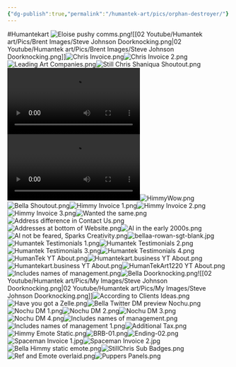 ```yaml
---
{"dg-publish":true,"permalink":"/humantek-art/pics/orphan-destroyer/"}
---
```


#Humantekart 
![Eloise pushy comms.png](/img/user/Humantek%20art/Pics/Brent%20Images/Eloise%20pushy%20comms.png)![[02 Youtube/Humantek art/Pics/Brent Images/Steve Johnson Doorknocking.png\|02 Youtube/Humantek art/Pics/Brent Images/Steve Johnson Doorknocking.png]]![Chris Invoice.png](/img/user/Humantek%20art/Pics/Chris%20Images/Chris%20Invoice.png)![Chris Invoice 2.png](/img/user/Humantek%20art/Pics/Chris%20Images/Chris%20Invoice%202.png)![Leading Art Companies.png](/img/user/Humantek%20art/Pics/Chris%20Images/Leading%20Art%20Companies.png)![Still Chris Shaniqua Shoutout.png](/img/user/Humantek%20art/Pics/Chris%20Images/Still%20Chris%20Shaniqua%20Shoutout.png)![brb by bella.mp4](/img/user/Humantek%20art/Pics/Himmy%20Images/Himmy%20Humantek%20Comm/brb%20by%20bella.mp4)![ending soon by bella.mp4](/img/user/Humantek%20art/Pics/Himmy%20Images/Himmy%20Humantek%20Comm/ending%20soon%20by%20bella.mp4)![HimmyWow.png](/img/user/Humantek%20art/Pics/Himmy%20Images/Himmy%20Humantek%20Comm/HimmyWow.png)![Bella Shoutout.png](/img/user/Humantek%20art/Pics/Himmy%20Images/Bella%20Shoutout.png)![Himmy Invoice 1.png](/img/user/Humantek%20art/Pics/Himmy%20Images/Himmy%20Invoice%201.png)![Himmy Invoice 2.png](/img/user/Humantek%20art/Pics/Himmy%20Images/Himmy%20Invoice%202.png)![Himmy Invoice 3.png](/img/user/Humantek%20art/Pics/Himmy%20Images/Himmy%20Invoice%203.png)![Wanted the same.png](/img/user/Humantek%20art/Pics/Himmy%20Images/Wanted%20the%20same.png)![Address difference in Contact Us.png](/img/user/Humantek%20art/Pics/Misc%20HumanTek%20Images/Address%20difference%20in%20Contact%20Us.png)![Addresses at bottom of Website.png](/img/user/Humantek%20art/Pics/Misc%20HumanTek%20Images/Addresses%20at%20bottom%20of%20Website.png)![AI in the early 2000s.png](/img/user/Humantek%20art/Pics/Misc%20HumanTek%20Images/AI%20in%20the%20early%202000s.png)![AI not be feared, Sparks Creativity.png](/img/user/Humantek%20art/Pics/Misc%20HumanTek%20Images/AI%20not%20be%20feared,%20Sparks%20Creativity.png)![bellaa-rowan-sgt-blank.jpg](/img/user/Humantek%20art/Pics/Misc%20HumanTek%20Images/bellaa-rowan-sgt-blank.jpg)![Humantek Testimonials 1.png](/img/user/Humantek%20art/Pics/Misc%20HumanTek%20Images/Humantek%20Testimonials%201.png)![Humantek Testimonials 2.png](/img/user/Humantek%20art/Pics/Misc%20HumanTek%20Images/Humantek%20Testimonials%202.png)![Humantek Testimonials 3.png](/img/user/Humantek%20art/Pics/Misc%20HumanTek%20Images/Humantek%20Testimonials%203.png)![Humantek Testimonials 4.png](/img/user/Humantek%20art/Pics/Misc%20HumanTek%20Images/Humantek%20Testimonials%204.png)![HumanTek YT About.png](/img/user/Humantek%20art/Pics/Misc%20HumanTek%20Images/HumanTek%20YT%20About.png)![Humantekart.business YT About.png](/img/user/Humantek%20art/Pics/Misc%20HumanTek%20Images/Humantekart.business%20YT%20About.png)![Humantekart.business YT About.png](/img/user/Humantek%20art/Pics/Misc%20HumanTek%20Images/Humantekart.business%20YT%20About.png)![HumanTekArt1220 YT About.png](/img/user/Humantek%20art/Pics/Misc%20HumanTek%20Images/HumanTekArt1220%20YT%20About.png)![Includes names of management.png](/img/user/Humantek%20art/Pics/Misc%20HumanTek%20Images/Includes%20names%20of%20management.png)![Bella Doorknocking.png](/img/user/Humantek%20art/Pics/My%20Images/Bella%20Doorknocking.png)![[02 Youtube/Humantek art/Pics/My Images/Steve Johnson Doorknocking.png\|02 Youtube/Humantek art/Pics/My Images/Steve Johnson Doorknocking.png]]![According to Clients Ideas.png](/img/user/Humantek%20art/Pics/Nix%20Images/According%20to%20Clients%20Ideas.png)![Have you got a Zelle.png](/img/user/Humantek%20art/Pics/Nix%20Images/Have%20you%20got%20a%20Zelle.png)![Bella Twitter DM preview Nochu.png](/img/user/Humantek%20art/Pics/Nochu%20Images/Bella%20Twitter%20DM%20preview%20Nochu.png)![Nochu DM 1.png](/img/user/Humantek%20art/Pics/Nochu%20Images/Nochu%20DM%201.png)![Nochu DM 2.png](/img/user/Humantek%20art/Pics/Nochu%20Images/Nochu%20DM%202.png)![Nochu DM 3.png](/img/user/Humantek%20art/Pics/Nochu%20Images/Nochu%20DM%203.png)![Nochu DM 4.png](/img/user/Humantek%20art/Pics/Nochu%20Images/Nochu%20DM%204.png)![Includes names of management.png](/img/user/Humantek%20art/Pics/Misc%20HumanTek%20Images/Includes%20names%20of%20management.png)![Includes names of management 1.png](/img/user/Humantek%20art/Pics/Misc%20HumanTek%20Images/Includes%20names%20of%20management%201.png)![Additional Tax.png](/img/user/Humantek%20art/Pics/Himmy%20Images/Additional%20Tax.png)
![Himmy Emote Static.png](/img/user/Humantek%20art/Pics/Himmy%20Images/Himmy%20Emote%20Static.png)![BRB-01.png](/img/user/Humantek%20art/Pics/Himmy%20Images/BRB-01.png)![Ending-02.png](/img/user/Humantek%20art/Pics/Himmy%20Images/Ending-02.png)![Spaceman Invoice 1.jpg](/img/user/Humantek%20art/Pics/Spaceman%20Screenshots/Spaceman%20Invoice%201.jpg)![Spaceman Invoice 2.jpg](/img/user/Humantek%20art/Pics/Spaceman%20Screenshots/Spaceman%20Invoice%202.jpg)![Bella Himmy static emote.png](/img/user/Humantek%20art/Pics/Himmy%20Images/Bella%20Himmy%20static%20emote.png)![StillChris Sub Badges.png](/img/user/Humantek%20art/Pics/Chris%20Images/StillChris%20Sub%20Badges.png)![Ref and Emote overlaid.png](/img/user/Humantek%20art/Pics/Himmy%20Images/Ref%20and%20Emote%20overlaid.png)![Puppers Panels.png](/img/user/Humantek%20art/Pics/Misc%20HumanTek%20Images/Puppers%20Panels.png)